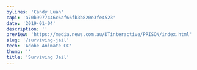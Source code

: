 ```yaml
---
bylines: 'Candy Luan'
capi: 'a70b9977446c6af66fb3b820e3fe4523'
date: '2019-01-04'
description: ''
preview: 'https://media.news.com.au/DTinteractive/PRISON/index.html'
slug: '/surviving-jail'
tech: 'Adobe Animate CC'
thumb: ''
title: 'Surviving Jail'
---
```

